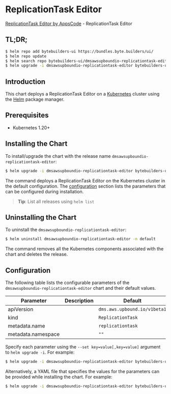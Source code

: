# ReplicationTask Editor

[ReplicationTask Editor by AppsCode](https://byte.builders) - ReplicationTask Editor

## TL;DR;

```bash
$ helm repo add bytebuilders-ui https://bundles.byte.builders/ui/
$ helm repo update
$ helm search repo bytebuilders-ui/dmsawsupboundio-replicationtask-editor --version=v0.4.18
$ helm upgrade -i dmsawsupboundio-replicationtask-editor bytebuilders-ui/dmsawsupboundio-replicationtask-editor -n default --create-namespace --version=v0.4.18
```

## Introduction

This chart deploys a ReplicationTask Editor on a [Kubernetes](http://kubernetes.io) cluster using the [Helm](https://helm.sh) package manager.

## Prerequisites

- Kubernetes 1.20+

## Installing the Chart

To install/upgrade the chart with the release name `dmsawsupboundio-replicationtask-editor`:

```bash
$ helm upgrade -i dmsawsupboundio-replicationtask-editor bytebuilders-ui/dmsawsupboundio-replicationtask-editor -n default --create-namespace --version=v0.4.18
```

The command deploys a ReplicationTask Editor on the Kubernetes cluster in the default configuration. The [configuration](#configuration) section lists the parameters that can be configured during installation.

> **Tip**: List all releases using `helm list`

## Uninstalling the Chart

To uninstall the `dmsawsupboundio-replicationtask-editor`:

```bash
$ helm uninstall dmsawsupboundio-replicationtask-editor -n default
```

The command removes all the Kubernetes components associated with the chart and deletes the release.

## Configuration

The following table lists the configurable parameters of the `dmsawsupboundio-replicationtask-editor` chart and their default values.

|     Parameter      | Description |                 Default                 |
|--------------------|-------------|-----------------------------------------|
| apiVersion         |             | <code>dms.aws.upbound.io/v1beta1</code> |
| kind               |             | <code>ReplicationTask</code>            |
| metadata.name      |             | <code>replicationtask</code>            |
| metadata.namespace |             | <code>""</code>                         |


Specify each parameter using the `--set key=value[,key=value]` argument to `helm upgrade -i`. For example:

```bash
$ helm upgrade -i dmsawsupboundio-replicationtask-editor bytebuilders-ui/dmsawsupboundio-replicationtask-editor -n default --create-namespace --version=v0.4.18 --set apiVersion=dms.aws.upbound.io/v1beta1
```

Alternatively, a YAML file that specifies the values for the parameters can be provided while
installing the chart. For example:

```bash
$ helm upgrade -i dmsawsupboundio-replicationtask-editor bytebuilders-ui/dmsawsupboundio-replicationtask-editor -n default --create-namespace --version=v0.4.18 --values values.yaml
```
